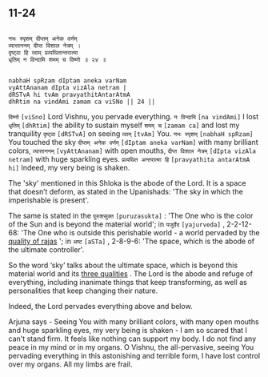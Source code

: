 ## 11-24


```shloka-sa

नभः स्पृशम् दीप्तम् अनेक वर्णम्
व्यात्ताननम् दीप्त विशाल नेत्रम् ।
दृष्ट्वा हि त्वाम् प्रव्यथितान्तरात्मा
धृतिम् न विन्दामि शमम् च विष्णो ॥ २४ ॥

```
```shloka-sa-hk

nabhaH spRzam dIptam aneka varNam
vyAttAnanam dIpta vizAla netram |
dRSTvA hi tvAm pravyathitAntarAtmA
dhRtim na vindAmi zamam ca viSNo || 24 ||

```
`विष्नो` `[viSno]` Lord Vishnu, you pervade everything. `न विन्दामि` `[na vindAmi]` I lost `धृतिम्` `[dhRtim]` the ability to sustain myself `शमम् च` `[zamam ca]` and lost my tranquility `दृष्ट्वा` `[dRSTvA]` on seeing `त्वाम्` `[tvAm]` You. `नभः स्पृशम्` `[nabhaH spRzam]` You touched the sky `दीप्तम् अनेक वर्णम्` `[dIptam aneka varNam]` with many brilliant colors, `व्यात्ताननम्` `[vyAttAnanam]` with open mouths, `दीप्त विशाल नेत्रम्` `[dIpta vizAla netram]` with huge sparkling eyes. `प्रव्यथित अन्तरात्मा हि` `[pravyathita antarAtmA hi]` Indeed, my very being is shaken.

The 'sky' mentioned in this Shloka is the abode of the Lord. It is a space that doesn’t deform, as stated in the Upanishads: 'The sky in which the imperishable is present'.

The same is stated in the 
`पुरुशसुक्त` `[puruzasukta]` :
 'The One who is the color of the Sun and is beyond the material world'; in 
`यजुर्वेद` `[yajurveda]` , 2-2-12-68:
 'The One who is outside this perishable world - a world pervaded by the 
[quality of rajas](2-45_to_2-46.md#satva_rajas_tamas)
'; in 
`अष्ट` `[aSTa]` , 2-8-9-6:
 'The space, which is the abode of the ultimate controller'.

So the word ‘sky’ talks about the ultimate space, which is beyond this material world and its 
[three qualities](2-45_to_2-46.md#satva_rajas_tamas)
. The Lord is the abode and refuge of everything, including inanimate things that keep transforming, as well as personalities that keep changing their nature. 

Indeed, the Lord pervades everything above and below. 

Arjuna says - Seeing You with many brilliant colors, with many open mouths and huge sparkling eyes, my very being is shaken - I am so scared that I can't stand firm. It feels like nothing can support my body. I do not find any peace in my mind or in my organs. O Vishnu, the all-pervasive, seeing You pervading everything in this astonishing and terrible form, I have lost control over my organs. All my limbs are frail.


